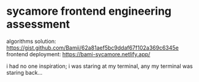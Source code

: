 # sycamore frontend engineering assessment

algorithms solution: https://gist.github.com/Bamii/62a81aef5bc9ddaf67f102a369c6345e <br>
frontend deployment: https://bami-sycamore.netlify.app/

i had no one inspiration; i was staring at my terminal, any my terminal was staring back... 
